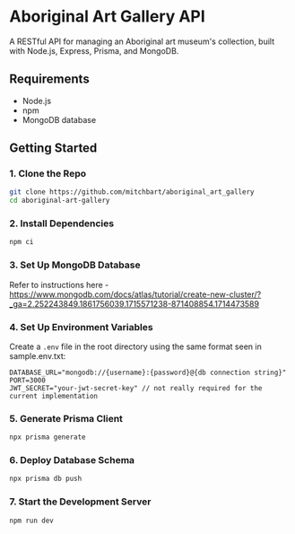 # Aboriginal Art Gallery API

A RESTful API for managing an Aboriginal art museum's collection, built with Node.js, Express, Prisma, and MongoDB.

## Requirements

- Node.js
- npm
- MongoDB database

## Getting Started

### 1. Clone the Repo

```bash
git clone https://github.com/mitchbart/aboriginal_art_gallery
cd aboriginal-art-gallery
```

### 2. Install Dependencies

```bash
npm ci
```

### 3. Set Up MongoDB Database
Refer to instructions here - https://www.mongodb.com/docs/atlas/tutorial/create-new-cluster/?_ga=2.252243849.1861756039.1715571238-871408854.1714473589

### 4. Set Up Environment Variables

Create a `.env` file in the root directory using the same format seen in sample.env.txt:

```env
DATABASE_URL="mongodb://{username}:{password}@{db connection string}"
PORT=3000
JWT_SECRET="your-jwt-secret-key" // not really required for the current implementation
```

### 5. Generate Prisma Client

```bash
npx prisma generate
```

### 6. Deploy Database Schema

```bash
npx prisma db push
```

### 7. Start the Development Server

```bash
npm run dev
```
